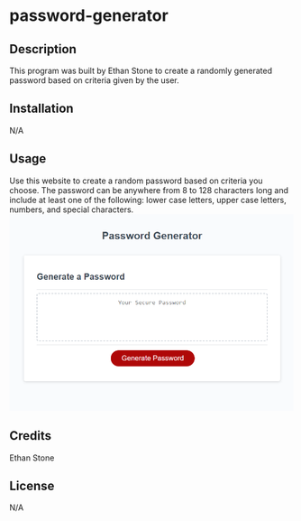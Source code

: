 # password-generator

## Description
This program was built by Ethan Stone to create a randomly generated password based on criteria given by the user.

## Installation
N/A

## Usage
Use this website to create a random password based on criteria you choose. The password can be anywhere from 8 to 128 characters long and include at least one of the following: lower case letters, upper case letters, numbers, and special characters.
![Alt text](image.png)

## Credits
Ethan Stone

## License
N/A